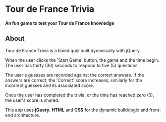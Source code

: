 # Tour de France Trivia 
#### An fun game to test your Tour de France knowledge

## About
Tour de France Trivia is a timed quiz built dynamically with jQuery. 

When the user clicks the 'Start Game' button, the game and the time begin. The user has thirty (30) seconds to respond to five (5) questions. 

The user's guesses are recorded against the correct answers. If the answers are correct, the 'Correct' score increases, similarly for the incorrect guesses and its associated score.

Once the user has completed the trivia, or the time has reached zero (0), the user's score is shared.

This app uses **jQuery**, **HTML** and **CSS** for the dynamic build/logic and front-end architecture. 